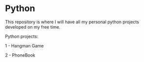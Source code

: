 Python
======
This repository is where I will have all my personal python projects developed on my free time.

Python projects:
<p>1 - Hangman Game</p>
<p>2 - PhoneBook</p>
